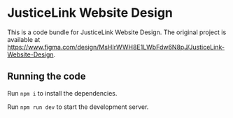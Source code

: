 
  # JusticeLink Website Design

  This is a code bundle for JusticeLink Website Design. The original project is available at https://www.figma.com/design/MsHIrWWH8E1LWbFdw6N8pJ/JusticeLink-Website-Design.

  ## Running the code

  Run `npm i` to install the dependencies.

  Run `npm run dev` to start the development server.
  
